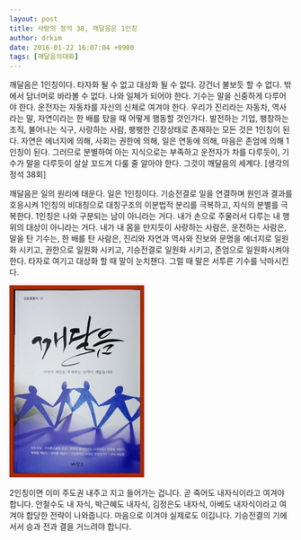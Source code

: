 ```yaml
---
layout: post
title: 사랑의 정석 38, 깨달음은 1인칭
author: drkim
date: 2016-01-22 16:07:04 +0900
tags: [깨달음의대화]
---
```

깨달음은 1인칭이다. 타자화 될 수 없고 대상화 될 수 없다. 강건너 불보듯 할 수 없다. 밖에서 담너머로 바라볼 수 없다. 나와 일체가 되어야 한다. 기수는 말을 신중하게 다루어야 한다. 운전자는 자동차를 자신의 신체로 여겨야 한다. 우리가 진리라는 자동차, 역사라는 말, 자연이라는 한 배를 탔을 때 어떻게 행동할 것인가다. 발전하는 기업, 팽창하는 조직, 불어나는 식구, 사랑하는 사람, 팽팽한 긴장상태로 존재하는 모든 것은 1인칭이 된다. 자연은 에너지에 의해, 사회는 권한에 의해, 일은 연동에 의해, 마음은 존엄에 의해 1인칭이 된다. 그러므로 분별하여 아는 지식으로는 부족하고 운전자가 차를 다루듯이, 기수가 말을 다루듯이 살살 꼬드겨 다룰 줄 알아야 한다. 그것이 깨달음의 세계다. [생각의 정석 38회] 

  


깨달음은 일의 원리에 태운다. 일은 1인칭이다. 기승전결로 일을 연결하며 원인과 결과를 호응시켜 1인칭의 비대칭으로 대칭구조의 이분법적 분리를 극복하고, 지식의 분별를 극복한다. 1인칭은 나와 구분되는 남이 아니라는 거다. 내가 손으로 주물러서 다루는 내 행위의 대상이 아니라는 거다. 내가 내 몸을 만지듯이 사랑하는 사람은, 운전하는 사람은, 말을 탄 기수는, 한 배를 탄 사람은, 진리와 자연과 역사와 진보와 문명을 에너지로 일원화 시키고, 권한으로 일원화 시키고, 기승전결로 일원화 시키고, 존엄으로 일원화시켜야 한다. 타자로 여기고 대상화 할 때 말이 눈치챈다. 그럴 때 말은 서투른 기수를 낙마시킨다. 

  


  



 ![](/files/attach/images/198/325/664/aDSC01523.JPG) 

  


2인칭이면 이미 주도권 내주고 지고 들어가는 겁니다. 곧 죽어도 내자식이라고 여겨야 합니다. 안철수도 내 자식, 박근혜도 내자식, 김정은도 내자식, 아베도 내자식이라고 여겨야 합당한 전략이 나와줍니다. 마음으로 이겨야 실제로도 이깁니다. 기승전결의 기에 서서 승과 전과 결을 거느려야 합니다.
